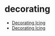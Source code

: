 # decorating

 * [Decorating Icing](index/d/decorating-icing-109051.json)
 * [Decorating Icing](index/d/decorating-icing-231226.json)
